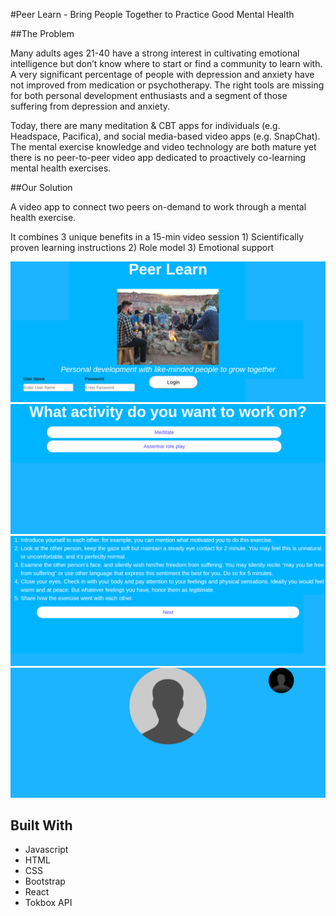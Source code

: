 #Peer Learn - Bring People Together to Practice Good Mental Health

##The Problem

Many adults ages 21-40 have a strong interest in cultivating emotional intelligence but don’t know where to start or find a community to learn with. A very significant percentage of people with depression and anxiety have not improved from medication or psychotherapy. The right tools are missing for both personal development enthusiasts and a segment of those suffering from depression and anxiety.

Today, there are many meditation & CBT apps for individuals (e.g. Headspace, Pacifica), and social media-based video apps (e.g. SnapChat). The mental exercise knowledge and video technology are both mature yet there is no peer-to-peer video app dedicated to proactively co-learning mental health exercises.

##Our Solution

A video app to connect two peers on-demand to work through a mental health exercise.

It combines 3 unique benefits in a 15-min video session 1) Scientifically proven learning instructions 2) Role model 3) Emotional support

![Screen 1](screens/peer-learn-1.png)
![Screen 2](screens/peer-learn-2.png)
![Screen 3](screens/peer-learn-3.png)
![Screen 4](screens/peer-learn-4.png)


## Built With
* Javascript
* HTML
* CSS
* Bootstrap
* React
* Tokbox API
